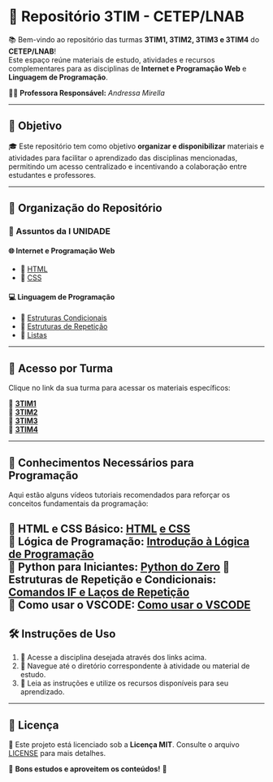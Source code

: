 # 📌 Repositório 3TIM - CETEP/LNAB  

📚 Bem-vindo ao repositório das turmas **3TIM1, 3TIM2, 3TIM3 e 3TIM4** do **CETEP/LNAB**!  
Este espaço reúne materiais de estudo, atividades e recursos complementares para as disciplinas de **Internet e Programação Web** e **Linguagem de Programação**.  

👩‍🏫 **Professora Responsável:** *Andressa Mirella*  

---

## 🎯 Objetivo  

🎓 Este repositório tem como objetivo **organizar e disponibilizar** materiais e atividades para facilitar o aprendizado das disciplinas mencionadas, permitindo um acesso centralizado e incentivando a colaboração entre estudantes e professores.  

---

## 📂 Organização do Repositório  

### 📌 Assuntos da I UNIDADE  

#### 🌐 **Internet e Programação Web**  
- 📄 [HTML](https://github.com/anndyf/3TIM/blob/main/Internet%20e%20Programa%C3%A7%C3%A3o%20Web/2-HTML.pdf)  
- 🎨 [CSS](https://github.com/anndyf/3TIM/blob/main/Internet%20e%20Programa%C3%A7%C3%A3o%20Web/4-CSS.pdf)  

#### 💻 **Linguagem de Programação**  
- 🔄 [Estruturas Condicionais](https://github.com/anndyf/3TIM/blob/main/Linguagem%20de%20Programa%C3%A7%C3%A3o/aula03.pdf)  
- 🔁 [Estruturas de Repetição](https://github.com/anndyf/3TIM/blob/main/Linguagem%20de%20Programa%C3%A7%C3%A3o/aula04.pdf)  
- 📜 [Listas](https://github.com/anndyf/3TIM/blob/main/Linguagem%20de%20Programa%C3%A7%C3%A3o/aula05.pdf)  

---

## 🏫 Acesso por Turma  

Clique no link da sua turma para acessar os materiais específicos:  

🔹 **[3TIM1](https://github.com/anndyf/3TIM/tree/main/3TIM1)**  
🔹 **[3TIM2](https://github.com/anndyf/3TIM/tree/main/3TIM2)**  
🔹 **[3TIM3](https://github.com/anndyf/3TIM/tree/main/3TIM3)**  
🔹 **[3TIM4](https://github.com/anndyf/3TIM/tree/main/3TIM4)**  

---

## 🎥 Conhecimentos Necessários para Programação  

Aqui estão alguns vídeos tutoriais recomendados para reforçar os conceitos fundamentais da programação:  

🔹 **HTML e CSS Básico:** [HTML]([https://www.youtube.com/watch?v=G3e-cpL7ofc](https://www.youtube.com/watch?v=Fhy-5CtVkiM&t=924s))  [ e CSS](https://www.youtube.com/watch?v=AB35iSr1YyA)  
🔹 **Lógica de Programação:** [Introdução à Lógica de Programação](https://youtu.be/8mei6uVttho?si=KLCdpRK0zLOs0715)  
🔹 **Python para Iniciantes:** [Python do Zero]([https://youtu.be/S9uPNppGsGo?si=5iPKlB7Tm1Neu5tm](https://www.youtube.com/watch?v=S9uPNppGsGo&list=PLIbmlYZ19yU4tmcsZnvBS038l-DDlNiQg))  
🔹 **Estruturas de Repetição e Condicionais:** [Comandos IF e Laços de Repetição](https://www.youtube.com/watch?v=K10u3XIf1-Q&list=PLIbmlYZ19yU4tmcsZnvBS038l-DDlNiQg&index=36)  
🔹 **Como usar o VSCODE:** [Como usar o VSCODE](https://www.youtube.com/watch?v=pkH6XxH57O8)  
---

## 🛠️ Instruções de Uso  

1. 📂 Acesse a disciplina desejada através dos links acima.  
2. 📑 Navegue até o diretório correspondente à atividade ou material de estudo.  
3. 🎯 Leia as instruções e utilize os recursos disponíveis para seu aprendizado.  

---

## 📜 Licença  

📌 Este projeto está licenciado sob a **Licença MIT**. Consulte o arquivo [LICENSE](LICENSE) para mais detalhes.  

🚀 **Bons estudos e aproveitem os conteúdos!** 🚀  

